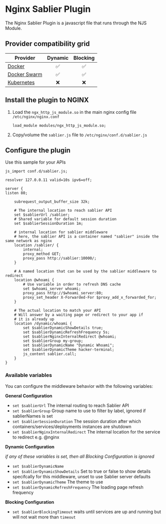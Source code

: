 # Nginx Sablier Plugin

The Nginx Sablier Plugin is a javascript file that runs through the NJS Module.

## Provider compatibility grid

| Provider                                | Dynamic | Blocking |
| --------------------------------------- | :-----: | :------: |
| [Docker](/providers/docker)             |    ✅    |    ✅     |
| [Docker Swarm](/providers/docker_swarm) |    ✅    |    ✅     |
| [Kubernetes](/providers/kubernetes)     |    ❌    |    ❌     |


## Install the plugin to NGINX

1. Load the `ngx_http_js_module.so` in the main nginx config file `/etc/nginx/nginx.conf`
    ```nginx
    load_module modules/ngx_http_js_module.so;
    ```
2. Copy/volume the `sablier.js` file to `/etc/nginx/conf.d/sablier.js`

## Configure the plugin

Use this sample for your APIs

```nginx
js_import conf.d/sablier.js;

resolver 127.0.0.11 valid=10s ipv6=off;

server {
listen 80;

    subrequest_output_buffer_size 32k;

    # The internal location to reach sablier API
    set $sablierUrl /sablier;
    # Shared variable for default session duration
    set $sablierSessionDuration 1m;

    # internal location for sablier middleware
    # here, the sablier API is a container named "sablier" inside the same network as nginx
    location /sablier/ {
        internal;
        proxy_method GET;
        proxy_pass http://sablier:10000/;
    }

    # A named location that can be used by the sablier middleware to redirect
    location @whoami {
        # Use variable in order to refresh DNS cache
        set $whoami_server whoami;
        proxy_pass http://$whoami_server:80;
        proxy_set_header X-Forwarded-For $proxy_add_x_forwarded_for;
    }

    # The actual location to match your API
    # Will answer by a waiting page or redirect to your app if
    # it is already up
    location /dynamic/whoami {
        set $sablierDynamicShowDetails true;
        set $sablierDynamicRefreshFrequency 5s;
        set $sablierNginxInternalRedirect @whoami;
        set $sablierGroup my-group;
        set $sablierDynamicName "Dynamic Whoami";
        set $sablierDynamicTheme hacker-terminal;
        js_content sablier.call;
    }
}
```

### Available variables

You can configure the middleware behavior with the following variables:

**General Configuration**

- `set $sablierUrl` The internal routing to reach Sablier API
- `set $sablierGroup` Group name to use to filter by label, ignored if sablierNames is set
- `set $sablierSessionDuration` The session duration after which containers/services/deployments instances are shutdown
- `set $sablierNginxInternalRedirect` The internal location for the service to redirect e.g. @nginx

**Dynamic Configuration**

*if any of these variables is set, then all Blocking Configuration is ignored*

- `set $sablierDynamicName`
- `set $sablierDynamicShowDetails` Set to true or false to show details specifcally for this middleware, unset to use Sablier server defaults
- `set $sablierDynamicTheme` The theme to use
- `set $sablierDynamicRefreshFrequency` The loading page refresh frequency

**Blocking Configuration**

- `set $sablierBlockingTimeout` waits until services are up and running but will not wait more than `timeout`